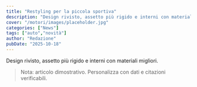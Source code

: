 ```yaml
---
title: "Restyling per la piccola sportiva"
description: "Design rivisto, assetto più rigido e interni con materiali migliori."
cover: "/motori/images/placeholder.jpg"
categories: ["News"]
tags: ["auto","novità"]
author: "Redazione"
pubDate: "2025-10-18"
---
```


Design rivisto, assetto più rigido e interni con materiali migliori.

> Nota: articolo dimostrativo. Personalizza con dati e citazioni verificabili.
